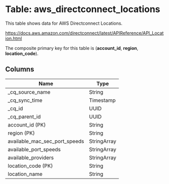 # Table: aws_directconnect_locations

This table shows data for AWS Directconnect Locations.

https://docs.aws.amazon.com/directconnect/latest/APIReference/API_Location.html

The composite primary key for this table is (**account_id**, **region**, **location_code**).

## Columns

| Name          | Type          |
| ------------- | ------------- |
|_cq_source_name|String|
|_cq_sync_time|Timestamp|
|_cq_id|UUID|
|_cq_parent_id|UUID|
|account_id (PK)|String|
|region (PK)|String|
|available_mac_sec_port_speeds|StringArray|
|available_port_speeds|StringArray|
|available_providers|StringArray|
|location_code (PK)|String|
|location_name|String|